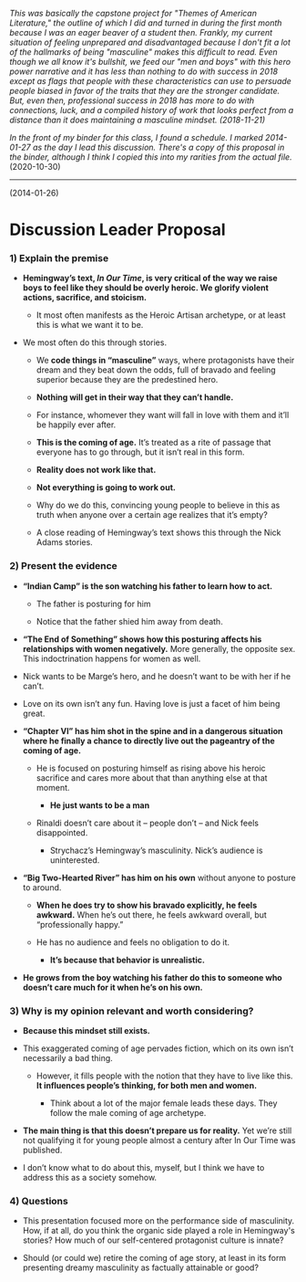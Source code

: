 *This was basically the capstone project for "Themes of American Literature," the outline of which I did and turned in 
during the first month because I was an eager beaver of a student then. Frankly, my current situation of feeling unprepared
and disadvantaged because I don't fit a lot of the hallmarks of being "masculine" makes this difficult to read. Even 
though we all know it's bullshit, we feed our "men and boys" with this hero power narrative and it has less than nothing
to do with success in 2018 except as flags that people with these characteristics can use to persuade people biased in favor
of the traits that they are the stronger candidate. But, even then, professional success in 2018 has more to do with
connections, luck, and a compiled history of work that looks perfect from a distance than it does maintaining a masculine
mindset. (2018-11-21)*

*In the front of my binder for this class, I found a schedule. I marked 2014-01-27 as the day I lead this discussion. There's a copy of this proposal in the binder, although I think I copied this into my rarities from the actual file.* (2020-10-30)

-----

(2014-01-26)

# Discussion Leader Proposal 

### 1) Explain the premise 

* **Hemingway’s text, *In Our Time*, is very critical of the way we raise boys to feel like they should be overly heroic. We glorify violent actions, sacrifice, and stoicism.**

    * It most often manifests as the Heroic Artisan archetype, or at least this is what we want it to be. 

* We most often do this through stories. 

    * We **code things in “masculine”** ways, where protagonists have their dream and they beat down the odds, full of bravado and feeling superior because they are the predestined hero. 

    * **Nothing will get in their way that they can’t handle.**

    * For instance, whomever they want will fall in love with them and it’ll be happily ever after. 

    * **This is the coming of age.** It’s treated as a rite of passage that everyone has to go through, but it isn’t real in this form. 

    * **Reality does not work like that.**

    * **Not everything is going to work out.**

    * Why do we do this, convincing young people to believe in this as truth when anyone over a certain age realizes that it’s empty? 

    * A close reading of Hemingway’s text shows this through the Nick Adams stories. 

### 2) Present the evidence 

* **“Indian Camp” is the son watching his father to learn how to act.**

    * The father is posturing for him 

    * Notice that the father shied him away from death. 

* **“The End of Something” shows how this posturing affects his relationships with women negatively.** More generally, the opposite sex. This indoctrination happens for women as well. 

* Nick wants to be Marge’s hero, and he doesn’t want to be with her if he can’t. 

* Love on its own isn’t any fun. Having love is just a facet of him being great. 

* **“Chapter VI” has him shot in the spine and in a dangerous situation where he finally a chance to directly live out the pageantry of the coming of age.**

    * He is focused on posturing himself as rising above his heroic sacrifice and cares more about that than anything else at that moment.  

        * **He just wants to be a man**

    * Rinaldi doesn’t care about it – people don’t – and Nick feels disappointed. 

        * Strychacz’s Hemingway’s masculinity. Nick’s audience is uninterested. 

* **“Big Two-Hearted River” has him on his own** without anyone to posture to around. 

    * **When he does try to show his bravado explicitly, he feels awkward.** When he’s out there, he feels awkward overall, but “professionally happy.” 

    * He has no audience and feels no obligation to do it. 

        * **It’s because that behavior is unrealistic.**

* **He grows from the boy watching his father do this to someone who doesn’t care much for it when he’s on his own.**

### 3) Why is my opinion relevant and worth considering? 

* **Because this mindset still exists.**

* This exaggerated coming of age pervades fiction, which on its own isn’t necessarily a bad thing. 

    * However, it fills people with the notion that they have to live like this. **It influences people’s thinking, for both men and women.**

        * Think about a lot of the major female leads these days. They follow the male coming of age archetype. 

* **The main thing is that this doesn’t prepare us for reality.** Yet we’re still not qualifying it for young people almost a century after In Our Time was published. 

* I don’t know what to do about this, myself, but I think we have to address this as a society somehow. 

### 4) Questions 

* This presentation focused more on the performance side of masculinity. How, if at all, do you think the organic side played a role in Hemingway's stories? How much of our self-centered protagonist culture is innate? 

* Should (or could we) retire the coming of age story, at least in its form presenting dreamy masculinity as factually attainable or good? 

 

